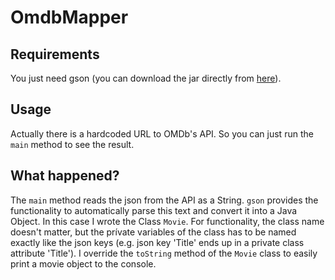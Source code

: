 # OmdbMapper

## Requirements
You just need gson (you can download the jar directly from [here](http://repo1.maven.org/maven2/com/google/code/gson/gson/2.3.1/gson-2.3.1.jar)).

## Usage
Actually there is a hardcoded URL to OMDb's API. So you can just run the `main` method to see the result.

## What happened?
The `main` method reads the json from the API as a String. `gson` provides the functionality to automatically parse this text and convert it into a Java Object. 
In this case I wrote the Class `Movie`. For functionality, the class name doesn't matter, but the prívate variables of the class has to be named exactly like the json keys (e.g. json key 'Title' ends up in a private class attribute 'Title').
I override the `toString` method of the `Movie` class to easily print a movie object to the console.


